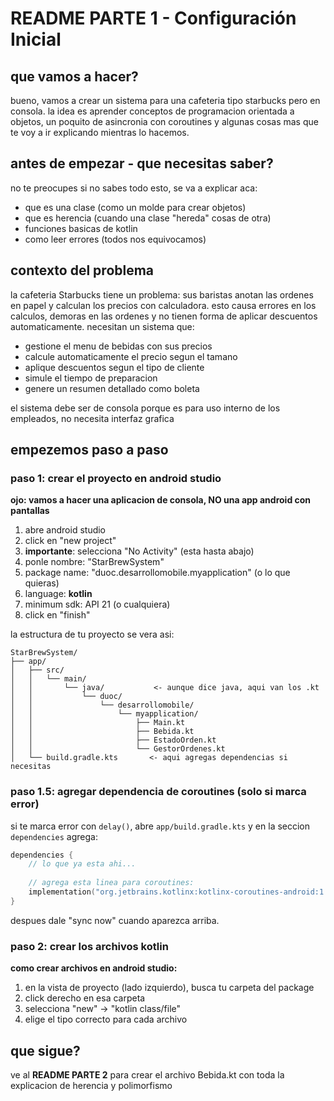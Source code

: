 # README PARTE 1 - Configuración Inicial

## que vamos a hacer?

bueno, vamos a crear un sistema para una cafeteria tipo starbucks pero en consola. la idea es aprender conceptos de programacion orientada a objetos, un poquito de asincronia con coroutines y algunas cosas mas que te voy a ir explicando mientras lo hacemos.

## antes de empezar - que necesitas saber?

no te preocupes si no sabes todo esto, se va a explicar aca:
- que es una clase (como un molde para crear objetos)
- que es herencia (cuando una clase "hereda" cosas de otra)
- funciones basicas de kotlin
- como leer errores (todos nos equivocamos)

## contexto del problema

la cafeteria Starbucks tiene un problema: sus baristas anotan las ordenes en papel y calculan los precios con calculadora. esto causa errores en los calculos, demoras en las ordenes y no tienen forma de aplicar descuentos automaticamente. necesitan un sistema que:

- gestione el menu de bebidas con sus precios
- calcule automaticamente el precio segun el tamano
- aplique descuentos segun el tipo de cliente
- simule el tiempo de preparacion
- genere un resumen detallado como boleta

el sistema debe ser de consola porque es para uso interno de los empleados, no necesita interfaz grafica

## empezemos paso a paso

### paso 1: crear el proyecto en android studio

**ojo: vamos a hacer una aplicacion de consola, NO una app android con pantallas**

1. abre android studio
2. click en "new project"
3. **importante**: selecciona "No Activity" (esta hasta abajo)
4. ponle nombre: "StarBrewSystem"
5. package name: "duoc.desarrollomobile.myapplication" (o lo que quieras)
6. language: **kotlin**
7. minimum sdk: API 21 (o cualquiera)
8. click en "finish"

la estructura de tu proyecto se vera asi:

```
StarBrewSystem/
├── app/
│   ├── src/
│   │   └── main/
│   │       └── java/           <- aunque dice java, aqui van los .kt
│   │           └── duoc/
│   │               └── desarrollomobile/
│   │                   └── myapplication/
│   │                       ├── Main.kt
│   │                       ├── Bebida.kt
│   │                       ├── EstadoOrden.kt
│   │                       └── GestorOrdenes.kt
│   └── build.gradle.kts       <- aqui agregas dependencias si necesitas
```

### paso 1.5: agregar dependencia de coroutines (solo si marca error)

si te marca error con `delay()`, abre `app/build.gradle.kts` y en la seccion `dependencies` agrega:

```kotlin
dependencies {
    // lo que ya esta ahi...
    
    // agrega esta linea para coroutines:
    implementation("org.jetbrains.kotlinx:kotlinx-coroutines-android:1.7.3")
}
```

despues dale "sync now" cuando aparezca arriba.

### paso 2: crear los archivos kotlin

**como crear archivos en android studio:**

1. en la vista de proyecto (lado izquierdo), busca tu carpeta del package
2. click derecho en esa carpeta
3. selecciona "new" -> "kotlin class/file"
4. elige el tipo correcto para cada archivo

## que sigue?

ve al **README PARTE 2** para crear el archivo Bebida.kt con toda la explicacion de herencia y polimorfismo